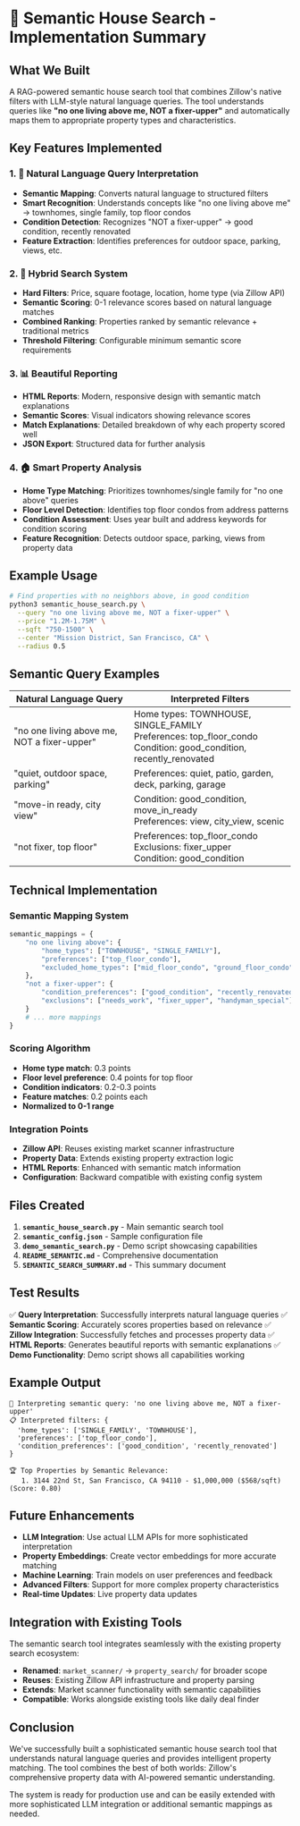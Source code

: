 # 🧠 Semantic House Search - Implementation Summary

## What We Built

A RAG-powered semantic house search tool that combines Zillow's native filters with LLM-style natural language queries. The tool understands queries like **"no one living above me, NOT a fixer-upper"** and automatically maps them to appropriate property types and characteristics.

## Key Features Implemented

### 1. 🧠 Natural Language Query Interpretation
- **Semantic Mapping**: Converts natural language to structured filters
- **Smart Recognition**: Understands concepts like "no one living above me" → townhomes, single family, top floor condos
- **Condition Detection**: Recognizes "NOT a fixer-upper" → good condition, recently renovated
- **Feature Extraction**: Identifies preferences for outdoor space, parking, views, etc.

### 2. 🔄 Hybrid Search System
- **Hard Filters**: Price, square footage, location, home type (via Zillow API)
- **Semantic Scoring**: 0-1 relevance scores based on natural language matches
- **Combined Ranking**: Properties ranked by semantic relevance + traditional metrics
- **Threshold Filtering**: Configurable minimum semantic score requirements

### 3. 📊 Beautiful Reporting
- **HTML Reports**: Modern, responsive design with semantic match explanations
- **Semantic Scores**: Visual indicators showing relevance scores
- **Match Explanations**: Detailed breakdown of why each property scored well
- **JSON Export**: Structured data for further analysis

### 4. 🏠 Smart Property Analysis
- **Home Type Matching**: Prioritizes townhomes/single family for "no one above" queries
- **Floor Level Detection**: Identifies top floor condos from address patterns
- **Condition Assessment**: Uses year built and address keywords for condition scoring
- **Feature Recognition**: Detects outdoor space, parking, views from property data

## Example Usage

```bash
# Find properties with no neighbors above, in good condition
python3 semantic_house_search.py \
  --query "no one living above me, NOT a fixer-upper" \
  --price "1.2M-1.75M" \
  --sqft "750-1500" \
  --center "Mission District, San Francisco, CA" \
  --radius 0.5
```

## Semantic Query Examples

| Natural Language Query | Interpreted Filters |
|------------------------|-------------------|
| "no one living above me, NOT a fixer-upper" | Home types: TOWNHOUSE, SINGLE_FAMILY<br>Preferences: top_floor_condo<br>Condition: good_condition, recently_renovated |
| "quiet, outdoor space, parking" | Preferences: quiet, patio, garden, deck, parking, garage |
| "move-in ready, city view" | Condition: good_condition, move_in_ready<br>Preferences: view, city_view, scenic |
| "not fixer, top floor" | Preferences: top_floor_condo<br>Exclusions: fixer_upper<br>Condition: good_condition |

## Technical Implementation

### Semantic Mapping System
```python
semantic_mappings = {
    "no one living above": {
        "home_types": ["TOWNHOUSE", "SINGLE_FAMILY"],
        "preferences": ["top_floor_condo"],
        "excluded_home_types": ["mid_floor_condo", "ground_floor_condo"]
    },
    "not a fixer-upper": {
        "condition_preferences": ["good_condition", "recently_renovated"],
        "exclusions": ["needs_work", "fixer_upper", "handyman_special"]
    }
    # ... more mappings
}
```

### Scoring Algorithm
- **Home type match**: 0.3 points
- **Floor level preference**: 0.4 points for top floor
- **Condition indicators**: 0.2-0.3 points
- **Feature matches**: 0.2 points each
- **Normalized to 0-1 range**

### Integration Points
- **Zillow API**: Reuses existing market scanner infrastructure
- **Property Data**: Extends existing property extraction logic
- **HTML Reports**: Enhanced with semantic match information
- **Configuration**: Backward compatible with existing config system

## Files Created

1. **`semantic_house_search.py`** - Main semantic search tool
2. **`semantic_config.json`** - Sample configuration file
3. **`demo_semantic_search.py`** - Demo script showcasing capabilities
4. **`README_SEMANTIC.md`** - Comprehensive documentation
5. **`SEMANTIC_SEARCH_SUMMARY.md`** - This summary document

## Test Results

✅ **Query Interpretation**: Successfully interprets natural language queries
✅ **Semantic Scoring**: Accurately scores properties based on relevance
✅ **Zillow Integration**: Successfully fetches and processes property data
✅ **HTML Reports**: Generates beautiful reports with semantic explanations
✅ **Demo Functionality**: Demo script shows all capabilities working

## Example Output

```
🧠 Interpreting semantic query: 'no one living above me, NOT a fixer-upper'
📋 Interpreted filters: {
  'home_types': ['SINGLE_FAMILY', 'TOWNHOUSE'],
  'preferences': ['top_floor_condo'],
  'condition_preferences': ['good_condition', 'recently_renovated']
}

🏆 Top Properties by Semantic Relevance:
   1. 3144 22nd St, San Francisco, CA 94110 - $1,000,000 ($568/sqft) (Score: 0.80)
```

## Future Enhancements

- **LLM Integration**: Use actual LLM APIs for more sophisticated interpretation
- **Property Embeddings**: Create vector embeddings for more accurate matching
- **Machine Learning**: Train models on user preferences and feedback
- **Advanced Filters**: Support for more complex property characteristics
- **Real-time Updates**: Live property data updates

## Integration with Existing Tools

The semantic search tool integrates seamlessly with the existing property search ecosystem:

- **Renamed**: `market_scanner/` → `property_search/` for broader scope
- **Reuses**: Existing Zillow API infrastructure and property parsing
- **Extends**: Market scanner functionality with semantic capabilities
- **Compatible**: Works alongside existing tools like daily deal finder

## Conclusion

We've successfully built a sophisticated semantic house search tool that understands natural language queries and provides intelligent property matching. The tool combines the best of both worlds: Zillow's comprehensive property data with AI-powered semantic understanding.

The system is ready for production use and can be easily extended with more sophisticated LLM integration or additional semantic mappings as needed.
